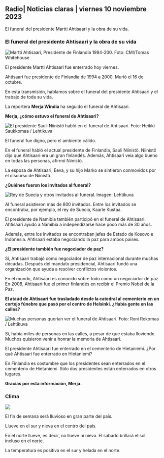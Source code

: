 ## Radio\| Noticias claras \| viernes 10 noviembre 2023

El funeral del presidente Martti Ahtisaari y la obra de su vida.

### El funeral del presidente Ahtisaari y la obra de su vida

![Martti Ahtisaari, Presidente de Finlandia 1994-200. Foto: CMI/Tomas Whitehouse](https://images.cdn.yle.fi/image/upload/c_crop,h_1080,w_1919,x_0,y_0/ar_1.7777777777777777,c_fill,g_faces,h_675,w_1200/dpr_1.0/q_auto:eco/f_auto/fl_lossy/v1699528852/39-1197047654a2d3334539)

El presidente Martti Ahtisaari fue enterrado hoy viernes.

Ahtisaari fue presidente de Finlandia de 1994 a 2000. Murió el 16 de octubre.

En esta transmisión, hablamos sobre el funeral del presidente Ahtisaari y el trabajo de toda su vida.

La reportera **Merja Windia** ha seguido el funeral de Ahtisaari.

**Merja, ¿cómo estuvo el funeral de Ahtisaari?**

![El presidente Sauli Niinistö habló en el funeral de Ahtisaari. Foto: Heikki Saukkomaa / Lehtikuva](https://images.cdn.yle.fi/image/upload/c_crop,h_2880,w_5120,x_0,y_259/ar_1.7777777777777777,c_fill,g_faces,h_675,w_1200/dpr_1.0/q_auto:eco/f_auto/fl_lossy/v1699619473/39-1198810654e20fbae885)

El funeral fue digno, pero el ambiente cálido.

En el funeral habló el actual presidente de Finlandia, Sauli Niinistö. Niinistö dijo que Ahtisaari era un gran finlandés. Además, Ahtisaari veía algo bueno en todas las personas, afirmó Niinistö.

La esposa de Ahtisaari, Eeva, y su hijo Marko se sintieron conmovidos por el discurso de Niinistö.

**¿Quiénes fueron los invitados al funeral?**

![Rey de Suecia y otros invitados al funeral. Imagen: Lehtikuva](https://images.cdn.yle.fi/image/upload/c_crop,h_2880,w_5120,x_0,y_138/ar_1.777777777777777,c_fill,g_faces,h_675,w_1200/dpr_1.0/q_auto:eco/f_auto/fl_lossy/v1699627300/39-1199035654e40494d395)

Al funeral asistieron más de 800 invitados. Entre los invitados se encontraba, por ejemplo, el rey de Suecia, Kaarle Kustaa.

El presidente de Namibia también participó en el funeral de Ahtisaari. Ahtisaari ayudó a Namibia a independizarse hace poco más de 30 años.

Además, entre los invitados se encontraban jefes de Estado de Kosovo e Indonesia. Ahtisaari estaba negociando la paz para ambos países.

**¿El presidente también fue negociador de paz?**

Sí, Ahtisaari trabajó como negociador de paz internacional durante muchas décadas. Después del mandato presidencial, Ahtisaari fundó una organización que ayuda a resolver conflictos violentos.

En el mundo, Ahtisaari es conocido sobre todo como un negociador de paz. En 2008, Ahtisaari fue el primer finlandés en recibir el Premio Nobel de la Paz.

**El ataúd de Ahtisaari fue trasladado desde la catedral al cementerio en un cortejo fúnebre que pasó por el centro de Helsinki. ¿Había gente en las calles?**

![Muchas personas querían ver el funeral de Ahtisaari. Foto: Roni Rekomaa / Lehtikuva](https://images.cdn.yle.fi/image/upload/c_crop,h_2880,w_5120,x_0,y_11/ar_1.7777777777777777,c_fill,g_faces,h_675,w_1200/dpr_1.0/q_auto:eco/f_auto/fl_lossy/v1699619608/39-1198819654e22ed1c931)

Sí, había miles de personas en las calles, a pesar de que estaba lloviendo. Muchos quisieron venir a honrar la memoria de Ahtisaari.

El presidente Ahtisaari fue enterrado en el cementerio de Hietaniemi. ¿Por qué Ahtisaari fue enterrado en Hietaniemi?

En Finlandia es costumbre que los presidentes sean enterrados en el cementerio de Hietaniemi. Sólo dos presidentes están enterrados en otros lugares.

**Gracias por esta información, Merja.**

### Clima

![](https://images.cdn.yle.fi/image/upload/c_crop,h_1080,w_1919,x_0,y_0/ar_1.7777777777777777,c_fill,g_faces,h_675,w_1200/dpr_1.0/q_auto:eco/f_auto/fl_lossy/v1699633281/39-1199138654e58651ee77)

El fin de semana será lluvioso en gran parte del país.

Llueve en el sur y nieva en el centro del país.

En el norte llueve, es decir, no llueve ni nieva. El sábado brillará el sol incluso en el norte.

La temperatura es positiva en el sur y helada en el norte.